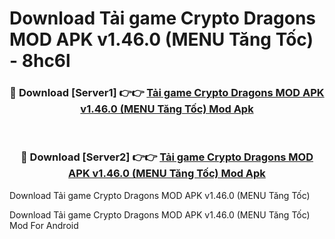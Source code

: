 # Download Tải game Crypto Dragons MOD APK v1.46.0 (MENU Tăng Tốc) - 8hc6l


<div align="center">
<h3>🔴 Download [Server1] 👉👉 <a href="https://apk-comot.site?title=Tải_game_Crypto_Dragons_MOD_APK_v1.46.0_(MENU_Tăng_Tốc)">Tải game Crypto Dragons MOD APK v1.46.0 (MENU Tăng Tốc) Mod Apk</a></h3><br>
<h3>🔴 Download [Server2] 👉👉 <a href="https://apk-comot.site?title=Tải_game_Crypto_Dragons_MOD_APK_v1.46.0_(MENU_Tăng_Tốc)">Tải game Crypto Dragons MOD APK v1.46.0 (MENU Tăng Tốc) Mod Apk</a></h3>
</div>



Download Tải game Crypto Dragons MOD APK v1.46.0 (MENU Tăng Tốc) 

Download Tải game Crypto Dragons MOD APK v1.46.0 (MENU Tăng Tốc) Mod For Android